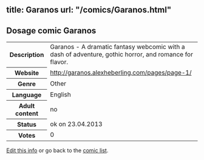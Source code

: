 title: Garanos
url: "/comics/Garanos.html"
---
Dosage comic Garanos
-----------------------------------------

<table class="comicinfo">
<tr>
<th>Description</th><td>Garanos - A dramatic fantasy webcomic with a dash of adventure, gothic horror, and romance for flavor.</td>
</tr>
<tr>
<th>Website</th><td><a href="http://garanos.alexheberling.com/pages/page-1/">http://garanos.alexheberling.com/pages/page-1/</a></td>
</tr>
<tr>
<th>Genre</th><td>Other</td>
</tr>
<tr>
<th>Language</th><td>English</td>
</tr>
<tr>
<th>Adult content</th><td>no</td>
</tr>
<tr>
<th>Status</th><td>ok on 23.04.2013</td>
</tr>
<tr>
<th>Votes</th><td>0</div></td>
</tr>
</table>

[Edit this info](/comics/Garanos_edit.html) or go back to the [comic list](../comic-index.html).
